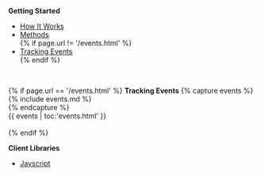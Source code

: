 <div id="side_bar" class="span3 affix" data-spy="affix" data-offset-top="75">
  <strong>Getting Started</strong>
  <ul class="nav nav-list">
    <li><a href="/how_it_works.html">How It Works</a></li>
    <li><a href="/methods.html">Methods</a></li>
    {% if page.url != '/events.html' %}
      <li><a href="/events.html">Tracking Events</a></li>
    {% endif %}
  </ul>    
  <br />

  {% if page.url == '/events.html' %} 
  <strong>Tracking Events</strong>
    {% capture events %}
    {% include events.md %}    
    {% endcapture %}   
    {{ events | toc:'events.html' }}  
    <br />
  {% endif %}  

  <strong>Client Libraries</strong>
  <ul class="nav nav-list">
    <li><a href="/clients/javascript.html">Javscript</a></li>
    <!---
    <li><a href="/lib/magento.html">Magento</a></li>
    <li><a href="/lib/ruby.html">Ruby</a></li>
    <li><a href="/lib/php.html">PHP</a></li>
    --->
  </ul>

  <br />

</div> <!-- / #side_bar --> 
